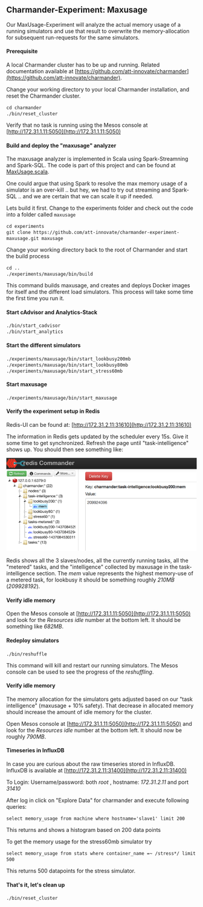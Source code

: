 Charmander-Experiment: Maxusage
--------------------------------

Our MaxUsage-Experiment will analyze the actual memory usage of a running simulators and use that result to overwrite
the memory-allocation for subsequent run-requests for the same simulators.

#### Prerequisite
A local Charmander cluster has to be up and running.
Related documentation available at [https://github.com/att-innovate/charmander](https://github.com/att-innovate/charmander).

Change your working directory to your local Charmander installation, and reset the Charmander cluster.

	cd charmander
	./bin/reset_cluster

Verify that no task is running using the Mesos console at [http://172.31.1.11:5050](http://172.31.1.11:5050)

#### Build and deploy the "maxusage" analyzer
The maxusage analyzer is implemented in Scala using Spark-Streamning and Spark-SQL.
The code is part of this project and can be found at [MaxUsage.scala](https://github.com/att-innovate/charmander-experiment-maxusage/blob/master/analytics/maxusage/src/main/scala/MaxUsage.scala).

One could argue that using Spark to resolve the max memory usage of a simulator is an over-kill .. but hey, we had
to try out streaming and Spark-SQL .. and we are certain that we can scale it up if needed.

Lets build it first. Change to the experiments folder and check out the code into a folder called `maxusage`

	cd experiments
	git clone https://github.com/att-innovate/charmander-experiment-maxusage.git maxusage

Change your working directory back to the root of Charmander and start the build process

	cd ..
    ./experiments/maxusage/bin/build

This command builds maxusage, and creates and deploys Docker images for itself and the different load simulators.
This process will take some time the first time you run it.


#### Start cAdvisor and Analytics-Stack

    ./bin/start_cadvisor
    ./bin/start_analytics

#### Start the different simulators

    ./experiments/maxusage/bin/start_lookbusy200mb
    ./experiments/maxusage/bin/start_lookbusy80mb
    ./experiments/maxusage/bin/start_stress60mb

#### Start maxusage

    ./experiments/maxusage/bin/start_maxusage

#### Verify the experiment setup in Redis

Redis-UI can be found at: [http://172.31.2.11:31610](http://172.31.2.11:31610)

The information in Redis gets updated by the scheduler every 15s. Give it some time to get synchronized. Refresh the page
until "task-intelligence" shows up. You should then see something like:

![image](https://github.com/att-innovate/charmander-experiment-maxusage/blob/master/docs/redis.png?raw=true)

Redis shows all the 3 slaves/nodes, all the currently running tasks, all the "metered" tasks, and the "intelligence" collected
by maxusage in the task-intelligence section. The _mem_ value represents the highest memory-use of a metered task, for lookbusy it should
be something roughly _210MB_ (_209928192_).

#### Verify idle memory

Open the Mesos console at [http://172.31.1.11:5050](http://172.31.1.11:5050) and look for the _Resources_ _idle_ number at the bottom left.
It should be something like _682MB_.

#### Redeploy simulators

    ./bin/reshuffle

This command will kill and restart our running simulators. The Mesos console can be used to see the progress of the _reshuffling_.

#### Verify idle memory

The memory allocation for the simulators gets adjusted based on our "task intelligence" (maxusage + 10% safety).
That decrease in allocated memory should increase the amount of idle memory for the cluster.

Open Mesos console at [http://172.31.1.11:5050](http://172.31.1.11:5050) and look for the _Resources_ _idle_ number at the bottom left.
It should now be roughly _790MB_.

#### Timeseries in InfluxDB

In case you are curious about the raw timeseries stored in InfluxDB. InfluxDB is available at [http://172.31.2.11:31400](http://172.31.2.11:31400)

To Login: Username/password: both _root_ , hostname: _172.31.2.11_ and port _31410_

After log in click on "Explore Data" for charmander and execute following queries:

    select memory_usage from machine where hostname='slave1' limit 200

This returns and shows a histogram based on 200 data points

To get the memory usage for the stress60mb simulator try

    select memory_usage from stats where container_name =~ /stress*/ limit 500

This returns 500 datapoints for the stress simulator.


#### That's it, let's clean up

    ./bin/reset_cluster
